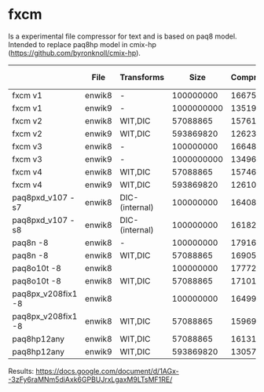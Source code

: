 # fxcm

Is a experimental file compressor for text and is based on paq8 model. Intended to replace paq8hp model in cmix-hp (https://github.com/byronknoll/cmix-hp).

| |File|Transforms|Size|Compressed|Time sec|Memory MB
| --- | --- | --- | --- | --- | --- | --- | 
|fxcm v1|enwik8|-|100000000|16675996|2934|1840|
|fxcm v1|enwik9|-|1000000000|135192577|26322|1840|
|fxcm v2|enwik8|WIT,DIC|57088865|15761972|1880|1840|
|fxcm v2|enwik9|WIT,DIC|593869820|126234551|17121|1840|
|fxcm v3|enwik8|-|100000000|16648562| | |
|fxcm v3|enwik9|-|1000000000|134963229| | |
|fxcm v4|enwik8|WIT,DIC|57088865|15746213| | |
|fxcm v4|enwik9|WIT,DIC|593869820|126104581|18875 | 1829|
|paq8pxd_v107 -s7|enwik8|DIC-(internal)|100000000|16408142|11189|1460|
|paq8pxd_v107 -s8|enwik8|DIC-(internal)|100000000|16182108|11473|2264|
|paq8n -8|enwik8|-|100000000|17916450|5663|1567|
|paq8n -8|enwik8|WIT,DIC|57088865|16905680|3457|1567|
|paq8o10t -8|enwik8||100000000|17772821|6017|1517|
|paq8o10t -8|enwik8|WIT,DIC|57088865|17101300|2914|1517|
|paq8px_v208fix1 -8|enwik8||100000000|16499082|23498|2163|
|paq8px_v208fix1 -8|enwik8|WIT,DIC|57088865|15969942|14087|2163|
|paq8hp12any|enwik8|WIT,DIC|57088865|16131394|2393|1813|
|paq8hp12any|enwik9|WIT,DIC|593869820|130573629|24396|1813|


Results: https://docs.google.com/document/d/1AGx--3zFy6raMNm5diAxk6GPBUJrxLgaxM9LTsMF1RE/
